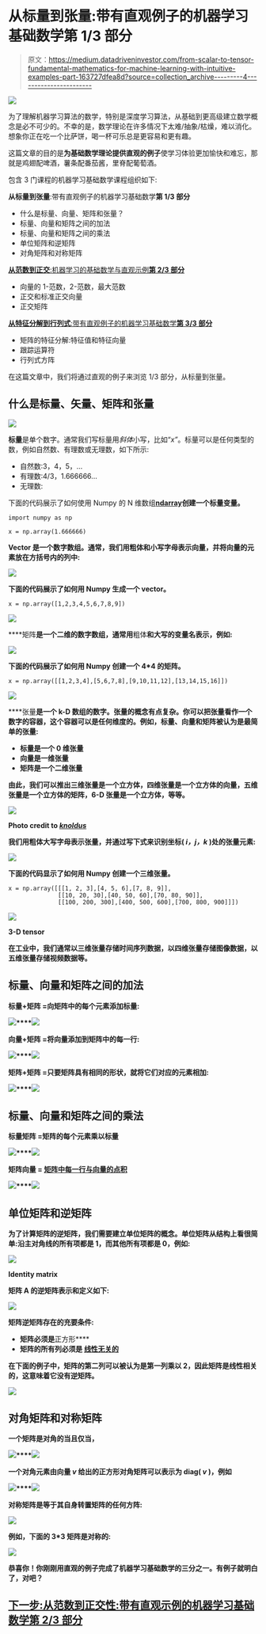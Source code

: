 # 从标量到张量:带有直观例子的机器学习基础数学第 1/3 部分

> 原文：<https://medium.datadriveninvestor.com/from-scalar-to-tensor-fundamental-mathematics-for-machine-learning-with-intuitive-examples-part-163727dfea8d?source=collection_archive---------4----------------------->

[![](img/e2cbc822a2bedfe54be48f1b1387f52b.png)](http://www.track.datadriveninvestor.com/ExpertViewTeali1)

为了理解机器学习算法的数学，特别是深度学习算法，从基础到更高级建立数学概念是必不可少的。不幸的是，数学理论在许多情况下太难/抽象/枯燥，难以消化。想象你正在吃一个比萨饼，喝一杯可乐总是更容易和更有趣。

这篇文章的目的是**为基础数学理论提供直观的例子**使学习体验更加愉快和难忘，那就是鸡翅配啤酒，薯条配番茄酱，里脊配葡萄酒。

包含 3 门课程的机器学习基础数学课程组织如下:

**从标量到张量**:带有直观例子的机器学习基础数学**第 1/3 部分**

*   什么是标量、向量、矩阵和张量？
*   标量、向量和矩阵之间的加法
*   标量、向量和矩阵之间的乘法
*   单位矩阵和逆矩阵
*   对角矩阵和对称矩阵

[**从范数到正交**:机器学习的基础数学与直观示例**第 2/3 部分**](https://medium.com/@alina.li.zhang/from-norm-to-orthogonality-fundamental-mathematics-for-machine-learning-with-intuitive-examples-57bb898e69f2)

*   向量的 1-范数，2-范数，最大范数
*   正交和标准正交向量
*   正交矩阵

[**从特征分解到行列式**:带有直观例子的机器学习基础数学**第 3/3 部分**](https://medium.com/@alina.li.zhang/from-eigendecomposition-to-determinant-fundamental-mathematics-for-machine-learning-with-1b6b449a82c6)

*   矩阵的特征分解:特征值和特征向量
*   跟踪运算符
*   行列式方阵

在这篇文章中，我们将通过直观的例子来浏览 1/3 部分，从标量到张量。

## **什么是标量、矢量、矩阵和张量**

![](img/a554e312897eadb96d3a94fb929a6da7.png)

**标量**是单个数字。通常我们写标量用*斜体*小写，比如“*x”*。标量可以是任何类型的数，例如自然数、有理数或无理数，如下所示:

*   自然数:3，4，5，…
*   有理数:4/3，1.666666…
*   无理数:

下面的代码展示了如何使用 Numpy 的 N 维数组[**ndarray**](https://docs.scipy.org/doc/numpy-1.13.0/reference/arrays.ndarray.html)**创建一个标量变量。**

```
import numpy as np

x = np.array(1.666666)
```

****Vector** 是一个数字数组。通常，我们用**粗体**和小写字母表示向量，并将向量的元素放在方括号内的列中:**

**![](img/e20685886a5784e709392ff570478eb0.png)**

**下面的代码展示了如何用 Numpy 生成一个 vector。**

```
x = np.array([1,2,3,4,5,6,7,8,9])
```

**![](img/4a05916bac117ba70ebba50383fa9ca7.png)**

****矩阵**是一个二维的数字数组，通常用**粗体**和大写的变量名表示，例如:**

**![](img/28b2f4ac0c107bb9c8c715ad2320df9e.png)**

**下面的代码展示了如何用 Numpy 创建一个 4*4 的矩阵。**

```
x = np.array([[1,2,3,4],[5,6,7,8],[9,10,11,12],[13,14,15,16]])
```

**![](img/bf8bb4c74711d46c5c3acf39108dab23.png)**

****张量**是一个 k-D 数组的数字。张量的概念有点复杂。你可以把张量看作一个数字的容器，这个容器可以是任何维度的。例如，标量、向量和矩阵被认为是最简单的张量:**

*   **标量是一个 0 维张量**
*   **向量是一维张量**
*   **矩阵是一个二维张量**

**由此，我们可以推出三维张量是一个立方体，四维张量是一个立方体的向量，五维张量是一个立方体的矩阵，6-D 张量是一个立方体，等等。**

**![](img/5b66234b08c27153d13877dc826f17c8.png)**

**Photo credit to [*knoldus*](https://i.stack.imgur.com/Lv1qU.jpg)**

**我们用粗体大写字母表示张量，并通过写下式来识别坐标( *i，j，k* )处的张量元素:**

**![](img/e14055248052ad858df28e833b216383.png)**

**下面的代码显示了如何用 Numpy 创建一个三维张量。**

```
x = np.array([[[1, 2, 3],[4, 5, 6],[7, 8, 9]],
              [[10, 20, 30],[40, 50, 60],[70, 80, 90]],
              [[100, 200, 300],[400, 500, 600],[700, 800, 900]]])
```

**![](img/64ebc261f1d504b84b1eb2d432e401a0.png)**

**3-D tensor**

****在工业中，我们通常以三维张量存储时间序列数据，以四维张量存储图像数据，以五维张量存储视频数据等。****

## ****标量、向量和矩阵之间的加法****

****标量+矩阵** =向矩阵中的每个元素添加标量:**

**![](img/d76cf32c2101ce19b288cc4087c5ed90.png)****![](img/a60da67e8e405ca8c716c399f15ed239.png)**

****向量+矩阵** =将向量添加到矩阵中的每一行:**

**![](img/510d6ea82d8aad88c7ef97804a11ffaf.png)****![](img/a255846ce226db7c0a236fb7f48d7bfd.png)**

****矩阵+矩阵** =只要矩阵具有相同的形状，就将它们对应的元素相加:**

**![](img/bc3acce4c4684be1716012601d8e894c.png)****![](img/47b472e42a3449a65f99b9738c129136.png)**

## **标量、向量和矩阵之间的乘法**

****标量矩阵** =矩阵的每个元素乘以标量**

**![](img/626fcc9aa9dfc05c6d5e79132749b86d.png)****![](img/ada430570357525efcd7ea6b244c0e31.png)**

****矩阵向量** = [矩阵中每一行与向量的点积](https://en.wikipedia.org/wiki/Dot_product)**

**![](img/7227254ac41a3b78fc7923495f96b07a.png)****![](img/f3b68346356a043dcf80749d617be297.png)**

## **单位矩阵和逆矩阵**

**为了计算矩阵的逆矩阵，我们需要建立单位矩阵的概念。单位矩阵从结构上看很简单:沿主对角线的所有项都是 1，而其他所有项都是 0，例如:**

**![](img/132f7f7f7af82ba7b6c2dda6b5d9a307.png)**

**Identity matrix**

**矩阵 **A** 的逆矩阵表示和定义如下:**

**![](img/933ae738f731141feecf014a9de2302c.png)**

**矩阵逆矩阵存在的充要条件:**

*   **矩阵必须是**正方形****
*   **矩阵的所有列必须是 [**线性无关的**](https://en.wikipedia.org/wiki/Linear_independence)**

**在下面的例子中，矩阵的第二列可以被认为是第一列乘以 2，因此矩阵是线性相关的，这意味着它没有逆矩阵。**

**![](img/e6e28b4805fdf21d768d8b735e2c52b7.png)**

## **对角矩阵和对称矩阵**

**一个矩阵是对角的当且仅当，**

**![](img/379a220bd7ece6cebc9c025e604d342a.png)****![](img/fb7d184962d519b332ab0f8b1618edad.png)**

**一个对角元素由向量 ***v*** 给出的正方形对角矩阵可以表示为 diag( ***v*** )，例如**

**![](img/1bfe72cf61b0636662acfa6494704d5f.png)****![](img/882a9c679f76eecdfdf35e2b1580e44e.png)**

**对称矩阵是等于其自身转置矩阵的任何方阵:**

**![](img/efb82c1e75342f27bb35aa189018d889.png)**

**例如，下面的 3*3 矩阵是对称的:**

**![](img/a3b7f4c4ae98601d36cd63cf54619d40.png)**

**恭喜你！你刚刚用直观的例子完成了机器学习基础数学的三分之一。有例子就明白了，对吧？**

## **[下一步:**从范数到正交性**:带有直观示例的机器学习基础数学**第 2/3 部分**](https://medium.com/@alina.li.zhang/from-norm-to-orthogonality-fundamental-mathematics-for-machine-learning-with-intuitive-examples-57bb898e69f2)**